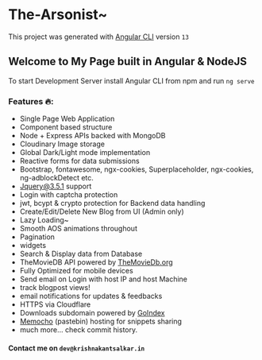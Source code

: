 # The-Arsonist~

This project was generated with [Angular CLI](https://github.com/angular/angular-cli) version `13`

## Welcome to My Page built in Angular & NodeJS

To start Development Server install Angular CLI from npm and run `ng serve`

### Features :fire::

- Single Page Web Application
- Component based structure
- Node + Express APIs backed with MongoDB
- Cloudinary Image storage
- Global Dark/Light mode implementation
- Reactive forms for data submissions
- Bootstrap, fontawesome, ngx-cookies, Superplaceholder, ngx-cookies, ng-adblockDetect etc.
- Jquery@3.5.1 support
- Login with captcha protection
- jwt, bcypt & crypto protection for Backend data handling
- Create/Edit/Delete New Blog from UI (Admin only)
- Lazy Loading~
- Smooth AOS animations throughout
- Pagination
- widgets
- Search & Display data from Database
- TheMovieDB API powered by [TheMovieDb.org](https://themoviedb.org)
- Fully Optimized for mobile devices
- Send email on Login with host IP and host Machine
- track blogpost views!
- email notifications for updates & feedbacks
- HTTPS via Cloudflare
- Downloads subdomain powered by [GoIndex](https://github.com/alx-xlx/goindex)
- [Memocho](https://github.com/mojurasu/memocho) (pastebin) hosting for snippets sharing
- much more... check commit history.

#### Contact me on `dev@krishnakantsalkar.in`
